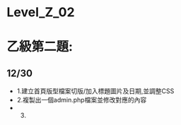 # Level_Z_02

# 乙級第二題:

## 12/30
- 1.建立首頁版型檔案切版/加入標題圖片及日期,並調整CSS
- 2.複製出一個admin.php檔案並修改對應的內容
- 3.
##